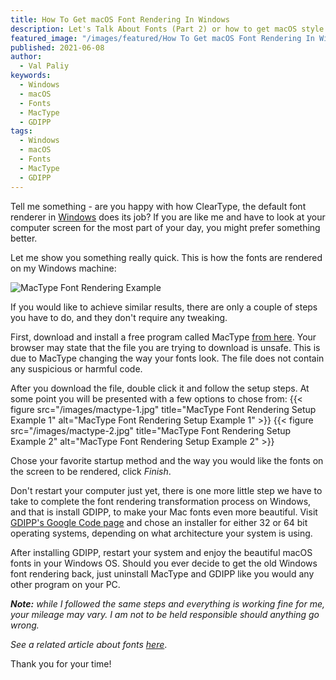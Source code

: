 ```yaml
---
title: How To Get macOS Font Rendering In Windows
description: Let's Talk About Fonts (Part 2) or how to get macOS style font rendering in Windows.
featured_image: "/images/featured/How To Get macOS Font Rendering In Windows.png"
published: 2021-06-08
author:
  - Val Paliy
keywords:
  - Windows
  - macOS
  - Fonts
  - MacType
  - GDIPP
tags:
  - Windows
  - macOS
  - Fonts
  - MacType
  - GDIPP
---
```


Tell me something - are you happy with how ClearType, the default font renderer in <a href="https://valticus.pro/tags/windows">Windows</a> does its job? If you are like me and have to look at your computer screen for the most part of your day, you might prefer something better.

Let me show you something really quick. This is how the fonts are rendered on my Windows machine:

<div class="align_center" style="height:auto; max-width: 100%; border:none; display:block;">
<img src='/img/mactype-0.png' loading='lazy' alt='MacType Font Rendering Example' title='MacType Font Rendering Example' class="align_center"></div>

If you would like to achieve similar results, there are only a couple of steps you have to do, and they don't require any tweaking.

First, download and install a free program called MacType <a href="https://www.mactype.net/">from here</a>. Your browser may state that the file you are trying to download is unsafe. This is due to MacType changing the way your fonts look. The file does not contain any suspicious or harmful code.

After you download the file, double click it and follow the setup steps. At some point you will be presented with a few options to chose from:
{{< figure src="/images/mactype-1.jpg" title="MacType Font Rendering Setup Example 1" alt="MacType Font Rendering Setup Example 1" >}}
{{< figure src="/images/mactype-2.jpg" title="MacType Font Rendering Setup Example 2" alt="MacType Font Rendering Setup Example 2" >}}

Chose your favorite startup method and the way you would like the fonts on the screen to be rendered, click <i>Finish</i>.

Don't restart your computer just yet, there is one more little step we have to take to complete the font rendering transformation process on Windows, and that is install GDIPP, to make your Mac fonts even more beautiful. Visit <a href="https://code.google.com/archive/p/gdipp/downloads">GDIPP's Google Code page</a> and chose an installer for either 32 or 64 bit operating systems, depending on what architecture your system is using.

After installing GDIPP, restart your system and enjoy the beautiful macOS fonts in your Windows OS. Should you ever decide to get the old Windows font rendering back, just uninstall MacType and GDIPP like you would any other program on your PC.

<i><b>Note:</b> while I followed the same steps and everything is working fine for me, your mileage may vary. I am not to be held responsible should anything go wrong.</i>

<i>See a related article about fonts <a href="https://valticus.pro/posts/lets-talk-about-fonts">here</a></i>.

Thank you for your time!
